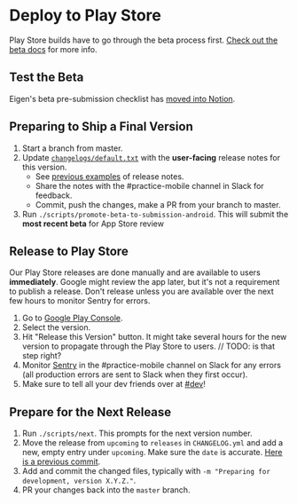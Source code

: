 # Deploy to Play Store

Play Store builds have to go through the beta process first. [Check out the beta docs](./deploy_to_beta.md) for more info.

## Test the Beta

Eigen's beta pre-submission checklist has [moved into Notion](https://www.notion.so/artsy/Pre-submission-QA-Checklist-785e3233fdcf423f95ee239ab3c22ec3).

## Preparing to Ship a Final Version

1. Start a branch from master.
1. Update [`changelogs/default.txt`](https://github.com/artsy/eigen/blob/master/fastlane/metadata/android/en-US/changelogs/default.txt) with the **user-facing** release notes for this version.
   - See [previous examples](https://github.com/artsy/eigen/commits/master/fastlane/metadata/android/en-US/changelogs/default.txt) of release notes.
   - Share the notes with the #practice-mobile channel in Slack for feedback.
   - Commit, push the changes, make a PR from your branch to master.
1. Run `./scripts/promote-beta-to-submission-android`. This will submit the **most recent beta** for App Store review

## Release to Play Store

Our Play Store releases are done manually and are available to users **immediately**. Google might review the app later, but it's not a requirement to publish a release. Don't release unless you are available over the next few hours to monitor Sentry for errors.

1. Go to [Google Play Console](https://play.google.com/console/u/1/developers/6449739225222972501/app/4975007939329818983/tracks/production).
1. Select the version.
1. Hit "Release this Version" button. It might take several hours for the new version to propagate through the Play Store to users. // TODO: is that step right?
1. Monitor [Sentry](https://sentry.io/artsynet/eigen/) in the #practice-mobile channel on Slack for any errors (all production errors are sent to Slack when they first occur).
1. Make sure to tell all your dev friends over at [#dev](https://artsy.slack.com/archives/C02BC3HEJ)!

## Prepare for the Next Release

1. Run `./scripts/next`. This prompts for the next version number.
1. Move the release from `upcoming` to `releases` in `CHANGELOG.yml` and add a new, empty entry under `upcoming`. Make sure the `date` is accurate. [Here is a previous commit](https://github.com/artsy/eigen/commit/580db98fa1165e01f81070e9bbc77598a47bcfc9#diff-96801928eca93eea4a5b44f359b868b5).
1. Add and commit the changed files, typically with `-m "Preparing for development, version X.Y.Z."`.
1. PR your changes back into the `master` branch.
